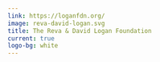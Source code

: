 ```yaml
---
link: https://loganfdn.org/
image: reva-david-logan.svg
title: The Reva & David Logan Foundation
current: true
logo-bg: white
---
```


